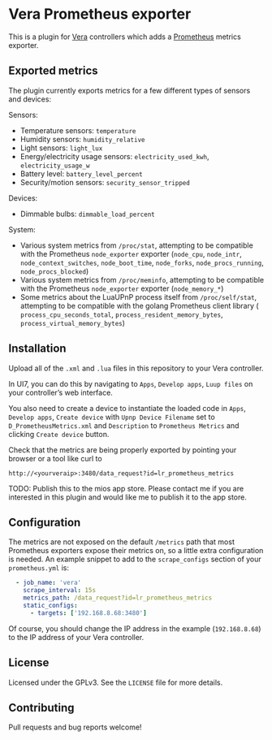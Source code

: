 # Vera Prometheus exporter

This is a plugin for [Vera][1] controllers which adds a [Prometheus][2] metrics
exporter.

[1]: http://getvera.com/
[2]: https://prometheus.io/

## Exported metrics

The plugin currently exports metrics for a few different types of
sensors and devices:

Sensors:

 - Temperature sensors: `temperature`
 - Humidity sensors: `humidity_relative`
 - Light sensors: `light_lux`
 - Energy/electricity usage sensors: `electricity_used_kwh`,
 `electricity_usage_w`
 - Battery level: `battery_level_percent`
 - Security/motion sensors: `security_sensor_tripped`

Devices:

 - Dimmable bulbs: `dimmable_load_percent`

System:

 - Various system metrics from `/proc/stat`, attempting to be compatible with
 the Prometheus `node_exporter` exporter (`node_cpu`, `node_intr`,
 `node_context_switches`, `node_boot_time`, `node_forks`,
 `node_procs_running`, `node_procs_blocked`)
 - Various system metrics from `/proc/meminfo`, attempting to be compatible
 with the Prometheus `node_exporter` exporter (`node_memory_*`)
 - Some metrics about the LuaUPnP process itself from `/proc/self/stat`,
 attempting to be compatible with the golang Prometheus client library (
 `process_cpu_seconds_total`, `process_resident_memory_bytes`,
 `process_virtual_memory_bytes`)

## Installation

Upload all of the `.xml` and `.lua` files in this repository to your Vera
controller.

In UI7, you can do this by navigating to `Apps`, `Develop apps`, `Luup files`
on your controller’s web interface.

You also need to create a device to instantiate the loaded code in `Apps`,
`Develop apps`, `Create device` with `Upnp Device Filename` set to
`D_PrometheusMetrics.xml` and `Description` to `Prometheus Metrics` and
clicking `Create device` button.

Check that the metrics are being properly exported by pointing your browser or
a tool like curl to

```
http://<yourveraip>:3480/data_request?id=lr_prometheus_metrics
```

TODO: Publish this to the mios app store. Please contact me if you are
interested in this plugin and would like me to publish it to the app store.

## Configuration

The metrics are not exposed on the default `/metrics` path that most
Prometheus exporters expose their metrics on, so a little extra configuration
is needed. An example snippet to add to the `scrape_configs` section of your
`prometheus.yml` is:

```yaml
  - job_name: 'vera'
    scrape_interval: 15s
    metrics_path: /data_request?id=lr_prometheus_metrics
    static_configs:
      - targets: ['192.168.8.68:3480']
```

Of course, you should change the IP address in the example (`192.168.8.68`) to
the IP address of your Vera controller.

## License

Licensed under the GPLv3. See the `LICENSE` file for more details.

## Contributing

Pull requests and bug reports welcome!
